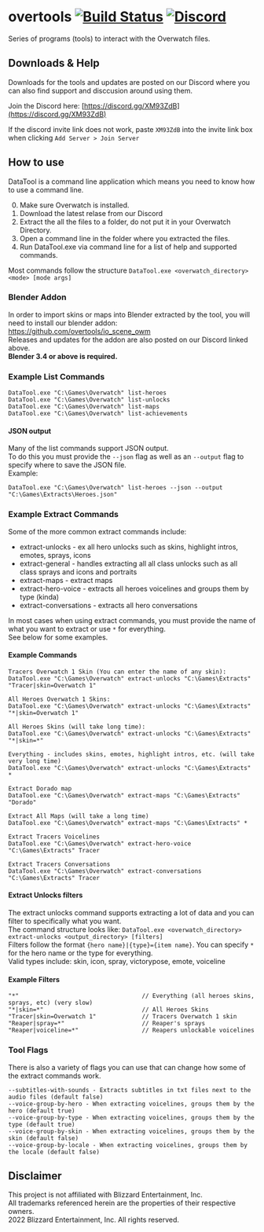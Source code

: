 # overtools [![Build Status](https://github.com/overtools/OWLib/actions/workflows/dotnet.yml/badge.svg)](https://github.com/overtools/OWLib/actions/workflows/dotnet.yml) [![Discord](https://img.shields.io/discord/346445737367699456.svg?label=&logo=discord&logoColor=ffffff&color=7389D8&labelColor=6A7EC2)](https://discord.gg/XM93ZdB)

Series of programs (tools) to interact with the Overwatch files.

## Downloads & Help
Downloads for the tools and updates are posted on our Discord where you can also find support and disccusion around using them.  

Join the Discord here: [https://discord.gg/XM93ZdB](https://discord.gg/XM93ZdB)

If the discord invite link does not work, paste `XM93ZdB` into the invite link box when clicking `Add Server > Join Server`

## How to use
DataTool is a command line application which means you need to know how to use a command line.

0. Make sure Overwatch is installed.
1. Download the latest relase from our Discord
2. Extract the all the files to a folder, do not put it in your Overwatch Directory.
3. Open a command line in the folder where you extracted the files.
4. Run DataTool.exe via command line for a list of help and supported commands.

Most commands follow the structure `DataTool.exe <overwatch_directory> <mode> [mode args]`

### Blender Addon
In order to import skins or maps into Blender extracted by the tool, you will need to install our blender addon: https://github.com/overtools/io_scene_owm  
Releases and updates for the addon are also posted on our Discord linked above.  
**Blender 3.4 or above is required.**

### Example List Commands
```
DataTool.exe "C:\Games\Overwatch" list-heroes
DataTool.exe "C:\Games\Overwatch" list-unlocks
DataTool.exe "C:\Games\Overwatch" list-maps
DataTool.exe "C:\Games\Overwatch" list-achievements
```

#### JSON output
Many of the list commands support JSON output.  
To do this you must provide the `--json` flag as well as an `--output` flag to specify where to save the JSON file.  
Example:
```
DataTool.exe "C:\Games\Overwatch" list-heroes --json --output "C:\Games\Extracts\Heroes.json"
```

### Example Extract Commands

Some of the more common extract commands include:
 * extract-unlocks - ex all hero unlocks such as skins, highlight intros, emotes, sprays, icons
 * extract-general - handles extracting all all class unlocks such as all class sprays and icons and portraits
 * extract-maps - extract maps
 * extract-hero-voice - extracts all heroes voicelines and groups them by type (kinda)
 * extract-conversations - extracts all hero conversations
 
 In most cases when using extract commands, you must provide the name of what you want to extract or use `*` for everything.  
 See below for some examples.

#### Example Commands
```
Tracers Overwatch 1 Skin (You can enter the name of any skin):
DataTool.exe "C:\Games\Overwatch" extract-unlocks "C:\Games\Extracts" "Tracer|skin=Overwatch 1"

All Heroes Overwatch 1 Skins:
DataTool.exe "C:\Games\Overwatch" extract-unlocks "C:\Games\Extracts" "*|skin=Overwatch 1"

All Heroes Skins (will take long time):
DataTool.exe "C:\Games\Overwatch" extract-unlocks "C:\Games\Extracts" "*|skin=*"

Everything - includes skins, emotes, highlight intros, etc. (will take very long time)
DataTool.exe "C:\Games\Overwatch" extract-unlocks "C:\Games\Extracts" *

Extract Dorado map
DataTool.exe "C:\Games\Overwatch" extract-maps "C:\Games\Extracts" "Dorado"

Extract All Maps (will take a long time)
DataTool.exe "C:\Games\Overwatch" extract-maps "C:\Games\Extracts" *

Extract Tracers Voicelines
DataTool.exe "C:\Games\Overwatch" extract-hero-voice "C:\Games\Extracts" Tracer

Extract Tracers Conversations
DataTool.exe "C:\Games\Overwatch" extract-conversations "C:\Games\Extracts" Tracer
```

#### Extract Unlocks filters
The extract unlocks command supports extracting a lot of data and you can filter to specifically what you want.  
The command structure looks like: `DataTool.exe <overwatch_directory> extract-unlocks <output_directory> [filters]`  
Filters follow the format `{hero name}|{type}={item name}`. You can specify `*` for the hero name or the type for everything.  
Valid types include: skin, icon, spray, victorypose, emote, voiceline

#### Example Filters
```
"*"                                   // Everything (all heroes skins, sprays, etc) (very slow)
"*|skin=*"                            // All Heroes Skins
"Tracer|skin=Overwatch 1"             // Tracers Overwatch 1 skin
"Reaper|spray=*"                      // Reaper's sprays
"Reaper|voiceline=*"                  // Reapers unlockable voicelines
```

### Tool Flags
There is also a variety of flags you can use that can change how some of the extract commands work.
```
--subtitles-with-sounds - Extracts subtitles in txt files next to the audio files (default false)
--voice-group-by-hero - When extracting voicelines, groups them by the hero (default true)
--voice-group-by-type - When extracting voicelines, groups them by the type (default true)
--voice-group-by-skin - When extracting voicelines, groups them by the skin (default false)
--voice-group-by-locale - When extracting voicelines, groups them by the locale (default false)
```

## Disclaimer
This project is not affiliated with Blizzard Entertainment, Inc.  
All trademarks referenced herein are the properties of their respective owners.  
2022 Blizzard Entertainment, Inc. All rights reserved.
